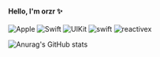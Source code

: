 #### Hello, I'm orzr ✨

![Apple](https://img.shields.io/badge/iOS-000000?style=flat&logo=ios&logoColor=white) ![Swift](https://img.shields.io/badge/swift-F54A2A?style=flate&logo=Swift&logoColor=white) ![UIKit](https://img.shields.io/badge/UIkit-2396F3?style=flat&logo=UIKit&logoColor=white) ![swift](https://img.shields.io/badge/SwiftUI-2379F4.svg?style=flat&logo=swift&logoColor=white) ![reactivex](https://img.shields.io/badge/RxSwift-B7178C.svg?style=flat&logo=reactivex&logoColor=white) 

![Anurag's GitHub stats](https://github-readme-stats.vercel.app/api?username=SunAra25&hide=contribs,prs&show_icons=true&theme=dracula)

<!--
**SunAra25/SunAra25** is a ✨ _special_ ✨ repository because its `README.md` (this file) appears on your GitHub profile.

Here are some ideas to get you started:

- 🔭 I’m currently working on ...
- 🌱 I’m currently learning ...
- 👯 I’m looking to collaborate on ...
- 🤔 I’m looking for help with ...
- 💬 Ask me about ...
- 📫 How to reach me: ...
- 😄 Pronouns: ...
- ⚡ Fun fact: ...
-->
